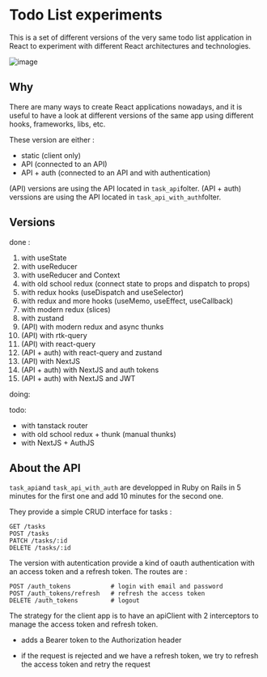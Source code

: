 # Todo List experiments

This is a set of different versions of the very same todo list application in React to experiment with different React architectures and technologies.

![image](https://github.com/user-attachments/assets/250b5c8a-558a-4082-a795-6f8dfa259aab)

## Why

There are many ways to create React applications nowadays, and it is useful to have a look at different versions of the same app using different hooks, frameworks, libs, etc.

These version are either :
- static (client only)
- API (connected to an API)
- API + auth (connected to an API and with authentication)

(API) versions are using the API located in `task_api`folter.
(API + auth) verssions are using the API located in `task_api_with_auth`folter.

## Versions

done :

01. with useState
02. with useReducer
03. with useReducer and Context
04. with old school redux (connect state to props and dispatch to props)
05. with redux hooks (useDispatch and useSelector)
06. with redux and more hooks (useMemo, useEffect, useCallback)
07. with modern redux (slices)
08. with zustand
09. (API) with modern redux and async thunks
10. (API) with rtk-query
11. (API) with react-query
12. (API + auth) with react-query and zustand
13. (API) with NextJS
14. (API + auth) with NextJS and auth tokens
15. (API + auth) with NextJS and JWT

doing:


todo:

- with tanstack router
- with old school redux + thunk (manual thunks)
- with NextJS + AuthJS

## About the API

`task_api`and `task_api_with_auth` are developped in Ruby on Rails in 5 minutes for the first one and add 10 minutes for the second one.

They provide a simple CRUD interface for tasks :

```
GET /tasks
POST /tasks
PATCH /tasks/:id
DELETE /tasks/:id
```

The version with autentication provide a kind of oauth authentication with an access token and a refresh token. The routes are :

```
POST /auth_tokens           # login with email and password
POST /auth_tokens/refresh   # refresh the access token
DELETE /auth_tokens         # logout
```

The strategy for the client app is to have an apiClient with 2 interceptors to manage the access token and refresh token.

- adds a Bearer token to the Authorization header

- if the request is rejected and we have a refresh token, we try to refresh the access token and retry the request
